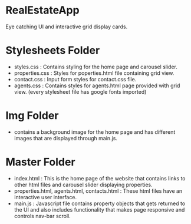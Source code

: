 # RealEstateApp
Eye catching UI and interactive grid display cards.

# Stylesheets Folder
  - styles.css                : Contains styling for the home page and carousel slider.
  - properties.css            : Styles for poperties.html file containing grid view.
  - contact.css               : Input form styles for contact.css file.
  - agents.css                : Contains styles for agents.html page provided with grid view.
    (every stylesheet file has google fonts imported)

# Img Folder
  - contains a background image for the home page and has different images that are displayed through main.js.
    
# Master Folder
  - index.html                : This is the home page of the website that contains links to other html files and carousel slider displaying properties. 
  - properties.html, agents.html, contacts.html            : These html files have an interactive user interface.
  - main.js                   : Javascript file contains property objects that gets returned to the UI and also includes functionality that makes page responsive and controls nav-bar scroll.

